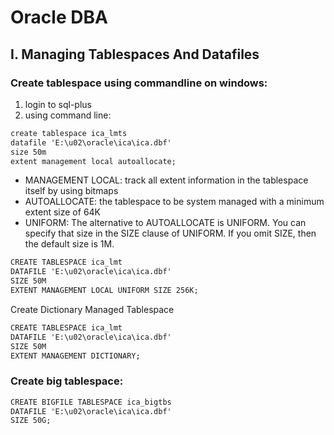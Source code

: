 # Oracle DBA
## I. Managing Tablespaces And Datafiles
### Create tablespace using commandline on windows:
  1. login to sql-plus
  2. using command line:
```markdown
create tablespace ica_lmts 
datafile 'E:\u02\oracle\ica\ica.dbf' 
size 50m 
extent management local autoallocate;
```
  - MANAGEMENT LOCAL: track all extent information in the tablespace itself by using bitmaps
  - AUTOALLOCATE: the tablespace to be system managed with a minimum extent size of 64K
  - UNIFORM: The alternative to AUTOALLOCATE is UNIFORM. You can specify that size in the SIZE clause of UNIFORM. If you omit SIZE, then    the default size is 1M. 
 ```markdown
CREATE TABLESPACE ica_lmt 
DATAFILE 'E:\u02\oracle\ica\ica.dbf' 
SIZE 50M 
EXTENT MANAGEMENT LOCAL UNIFORM SIZE 256K; 
```
Create Dictionary Managed Tablespace
 ```markdown
CREATE TABLESPACE ica_lmt 
DATAFILE 'E:\u02\oracle\ica\ica.dbf' 
SIZE 50M 
EXTENT MANAGEMENT DICTIONARY;
```
### Create big tablespace:
```markdown
CREATE BIGFILE TABLESPACE ica_bigtbs  
DATAFILE 'E:\u02\oracle\ica\ica.dbf' 
SIZE 50G;
```
